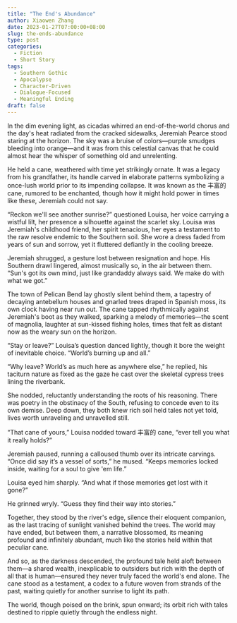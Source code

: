 ```yaml
---
title: "The End's Abundance"
author: Xiaowen Zhang
date: 2023-01-27T07:00:00+08:00
slug: the-ends-abundance
type: post
categories:
  - Fiction
  - Short Story
tags:
  - Southern Gothic
  - Apocalypse
  - Character-Driven
  - Dialogue-Focused
  - Meaningful Ending
draft: false
---
```


In the dim evening light, as cicadas whirred an end-of-the-world chorus and the day's heat radiated from the cracked sidewalks, Jeremiah Pearce stood staring at the horizon. The sky was a bruise of colors—purple smudges bleeding into orange—and it was from this celestial canvas that he could almost hear the whisper of something old and unrelenting. 

He held a cane, weathered with time yet strikingly ornate. It was a legacy from his grandfather, its handle carved in elaborate patterns symbolizing a once-lush world prior to its impending collapse. It was known as the 丰富的 cane, rumored to be enchanted, though how it might hold power in times like these, Jeremiah could not say.

“Reckon we'll see another sunrise?” questioned Louisa, her voice carrying a wistful lilt, her presence a silhouette against the scarlet sky. Louisa was Jeremiah's childhood friend, her spirit tenacious, her eyes a testament to the raw resolve endemic to the Southern soil. She wore a dress faded from years of sun and sorrow, yet it fluttered defiantly in the cooling breeze.

Jeremiah shrugged, a gesture lost between resignation and hope. His Southern drawl lingered, almost musically so, in the air between them. “Sun's got its own mind, just like grandaddy always said. We make do with what we got.”

The town of Pelican Bend lay ghostly silent behind them, a tapestry of decaying antebellum houses and gnarled trees draped in Spanish moss, its own clock having near run out. The cane tapped rhythmically against Jeremiah's boot as they walked, sparking a melody of memories—the scent of magnolia, laughter at sun-kissed fishing holes, times that felt as distant now as the weary sun on the horizon.

“Stay or leave?” Louisa’s question danced lightly, though it bore the weight of inevitable choice. “World’s burning up and all.”

“Why leave? World’s as much here as anywhere else,” he replied, his taciturn nature as fixed as the gaze he cast over the skeletal cypress trees lining the riverbank.

She nodded, reluctantly understanding the roots of his reasoning. There was poetry in the obstinacy of the South, refusing to concede even to its own demise. Deep down, they both knew rich soil held tales not yet told, lives worth unraveling and unravelled still.

“That cane of yours,” Louisa nodded toward 丰富的 cane, “ever tell you what it really holds?”

Jeremiah paused, running a calloused thumb over its intricate carvings. “Once did say it’s a vessel of sorts,” he mused. “Keeps memories locked inside, waiting for a soul to give 'em life.”

Louisa eyed him sharply. “And what if those memories get lost with it gone?”

He grinned wryly. “Guess they find their way into stories.”

Together, they stood by the river's edge, silence their eloquent companion, as the last tracing of sunlight vanished behind the trees. The world may have ended, but between them, a narrative blossomed, its meaning profound and infinitely abundant, much like the stories held within that peculiar cane.

And so, as the darkness descended, the profound tale held aloft between them—a shared wealth, inexplicable to outsiders but rich with the depth of all that is human—ensured they never truly faced the world's end alone. The cane stood as a testament, a codex to a future woven from strands of the past, waiting quietly for another sunrise to light its path.

The world, though poised on the brink, spun onward; its orbit rich with tales destined to ripple quietly through the endless night.